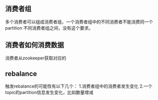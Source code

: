 ## 消费者组
多个消费者可以组成消费者组，一个消费者组中的不同消费者不能消费同一个partition
不同消费者组之间，没有这个要求。

## 消费者如何消费数据
消费者从zookeeper获取对应的

## rebalance
触发rebalance的可能性有以下几个：
1.消费者组中的消费者发生变化
2.一个topic的partition信息发生变化，比如数量增减
